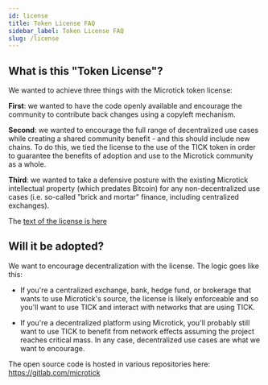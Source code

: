 ```yaml
---
id: license
title: Token License FAQ
sidebar_label: Token License FAQ
slug: /license
---
```


## What is this "Token License"?

We wanted to achieve three things with the Microtick token license:

**First**: we wanted to have the code openly available and encourage the community to contribute back changes using a copyleft mechanism.

**Second**: we wanted to encourage the full range of decentralized use cases while creating a shared community benefit - and this should include new chains. To do this, we tied the license to the use of the TICK token in order to guarantee the benefits of adoption and use to the Microtick community as a whole.

**Third**: we wanted to take a defensive posture with the existing Microtick intellectual property (which predates Bitcoin) for any non-decentralized use cases (i.e. so-called "brick and mortar" finance, including centralized exchanges).

The [text of the license is here](tokenlicense)


## Will it be adopted?

We want to encourage decentralization with the license. The logic goes like this:

* If you're a centralized exchange, bank, hedge fund, or brokerage that wants to use Microtick's source, the license is likely enforceable and so you'll want to use TICK and interact with networks that are using TICK.

* If you're a decentralized platform using Microtick, you'll probably still want to use TICK to benefit from network effects assuming the project reaches critical mass.  In any case, decentralized use cases are what we want to encourage.

The open source code is hosted in various repositories here: https://gitlab.com/microtick
